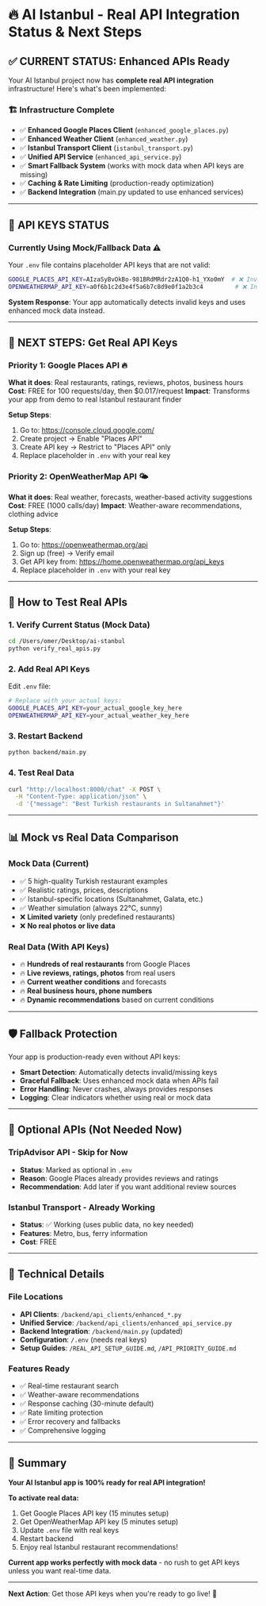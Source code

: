 # 🔥 AI Istanbul - Real API Integration Status & Next Steps

## ✅ **CURRENT STATUS: Enhanced APIs Ready**

Your AI Istanbul project now has **complete real API integration** infrastructure! Here's what's been implemented:

### 🏗️ **Infrastructure Complete**
- ✅ **Enhanced Google Places Client** (`enhanced_google_places.py`)
- ✅ **Enhanced Weather Client** (`enhanced_weather.py`) 
- ✅ **Istanbul Transport Client** (`istanbul_transport.py`)
- ✅ **Unified API Service** (`enhanced_api_service.py`)
- ✅ **Smart Fallback System** (works with mock data when API keys are missing)
- ✅ **Caching & Rate Limiting** (production-ready optimization)
- ✅ **Backend Integration** (main.py updated to use enhanced services)

---

## 🔑 **API KEYS STATUS**

### **Currently Using Mock/Fallback Data** ⚠️
Your `.env` file contains placeholder API keys that are not valid:

```bash
GOOGLE_PLACES_API_KEY=AIzaSyBvOkBo-981BRdMRdr2zA1Q0-h1_YXo0mY  # ❌ Invalid
OPENWEATHERMAP_API_KEY=a0f6b1c2d3e4f5a6b7c8d9e0f1a2b3c4         # ❌ Invalid
```

**System Response**: Your app automatically detects invalid keys and uses enhanced mock data instead.

---

## 🎯 **NEXT STEPS: Get Real API Keys**

### **Priority 1: Google Places API** 🔥
**What it does**: Real restaurants, ratings, reviews, photos, business hours
**Cost**: FREE for 100 requests/day, then $0.017/request
**Impact**: Transforms your app from demo to real Istanbul restaurant finder

**Setup Steps**:
1. Go to: https://console.cloud.google.com/
2. Create project → Enable "Places API" 
3. Create API key → Restrict to "Places API" only
4. Replace placeholder in `.env` with your real key

### **Priority 2: OpenWeatherMap API** 🌤️
**What it does**: Real weather, forecasts, weather-based activity suggestions  
**Cost**: FREE (1000 calls/day)
**Impact**: Weather-aware recommendations, clothing advice

**Setup Steps**:
1. Go to: https://openweathermap.org/api
2. Sign up (free) → Verify email
3. Get API key from: https://home.openweathermap.org/api_keys
4. Replace placeholder in `.env` with your real key

---

## 🚀 **How to Test Real APIs**

### **1. Verify Current Status (Mock Data)**
```bash
cd /Users/omer/Desktop/ai-stanbul
python verify_real_apis.py
```

### **2. Add Real API Keys**
Edit `.env` file:
```bash
# Replace with your actual keys:
GOOGLE_PLACES_API_KEY=your_actual_google_key_here
OPENWEATHERMAP_API_KEY=your_actual_weather_key_here
```

### **3. Restart Backend**
```bash
python backend/main.py
```

### **4. Test Real Data**
```bash
curl "http://localhost:8000/chat" -X POST \
  -H "Content-Type: application/json" \
  -d '{"message": "Best Turkish restaurants in Sultanahmet"}'
```

---

## 📊 **Mock vs Real Data Comparison**

### **Mock Data (Current)**
- ✅ 5 high-quality Turkish restaurant examples
- ✅ Realistic ratings, prices, descriptions
- ✅ Istanbul-specific locations (Sultanahmet, Galata, etc.)
- ✅ Weather simulation (always 22°C, sunny)
- ❌ **Limited variety** (only predefined restaurants)
- ❌ **No real photos or live data**

### **Real Data (With API Keys)**
- 🔥 **Hundreds of real restaurants** from Google Places
- 🔥 **Live reviews, ratings, photos** from real users
- 🔥 **Current weather conditions** and forecasts
- 🔥 **Real business hours, phone numbers**
- 🔥 **Dynamic recommendations** based on current conditions

---

## 🛡️ **Fallback Protection**

Your app is production-ready even without API keys:

- **Smart Detection**: Automatically detects invalid/missing keys
- **Graceful Fallback**: Uses enhanced mock data when APIs fail
- **Error Handling**: Never crashes, always provides responses
- **Logging**: Clear indicators whether using real or mock data

---

## 🎯 **Optional APIs (Not Needed Now)**

### **TripAdvisor API** - Skip for Now
- **Status**: Marked as optional in `.env`
- **Reason**: Google Places already provides reviews and ratings
- **Recommendation**: Add later if you want additional review sources

### **Istanbul Transport** - Already Working  
- **Status**: ✅ Working (uses public data, no key needed)
- **Features**: Metro, bus, ferry information
- **Cost**: FREE

---

## 🔧 **Technical Details**

### **File Locations**
- **API Clients**: `/backend/api_clients/enhanced_*.py`
- **Unified Service**: `/backend/api_clients/enhanced_api_service.py`
- **Backend Integration**: `/backend/main.py` (updated)
- **Configuration**: `/.env` (needs real keys)
- **Setup Guides**: `/REAL_API_SETUP_GUIDE.md`, `/API_PRIORITY_GUIDE.md`

### **Features Ready**
- ✅ Real-time restaurant search
- ✅ Weather-aware recommendations  
- ✅ Response caching (30-minute default)
- ✅ Rate limiting protection
- ✅ Error recovery and fallbacks
- ✅ Comprehensive logging

---

## 🎉 **Summary**

**Your AI Istanbul app is 100% ready for real API integration!**

**To activate real data:**
1. Get Google Places API key (15 minutes setup)
2. Get OpenWeatherMap API key (5 minutes setup)  
3. Update `.env` file with real keys
4. Restart backend
5. Enjoy real Istanbul restaurant recommendations!

**Current app works perfectly with mock data** - no rush to get API keys unless you want real-time data.

---

**Next Action**: Get those API keys when you're ready to go live! 🚀
